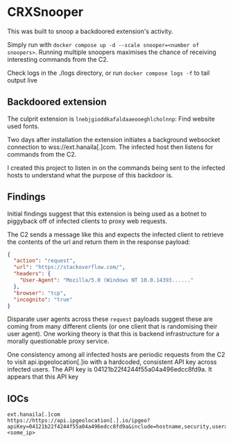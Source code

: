 # CRXSnooper
This was built to snoop a backdoored extension's activity.

Simply run with `docker compose up -d --scale snooper=<number of snoopers>`. Running multiple snoopers maximises the chance of receiving interesting commands from the C2.

Check logs in the ./logs directory, or run `docker compose logs -f` to tail output live

## Backdoored extension
The culprit extension is `lnebjgioddkafaldaaeooeghlcholnnp`: Find website used fonts.

Two days after installation the extension initiates a background websocket connection to wss://ext.hanaila[.]com. The infected host then listens for commands from the C2.

I created this project to listen in on the commands being sent to the infected hosts to understand what the purpose of this backdoor is.

## Findings
Initial findings suggest that this extension is being used as a botnet to piggyback off of infected clients to proxy web requests.

The C2 sends a message like this and expects the infected client to retrieve the contents of the url and return them in the response payload:

```JSON
{
  "action": "request",
  "url": "https://stackoverflow.com/",
  "headers": {
    "User-Agent": "Mozilla/5.0 (Windows NT 10.0.14393......"
  },
  "browser": "tcp",
  "incognito": "true"
}
```
Disparate user agents across these `request` payloads suggest these are coming from many different clients (or one client that is randomising their user agent). One working theory is that this is backend infrastructure for a morally questionable proxy service.

One consistency among all infected hosts are periodic requests from the C2 to visit api.ipgeolocation[.]io with a hardcoded, consistent API key across infected users. The API key is 04121b22f4244f55a04a496edcc8fd9a. It appears that this API key

## IOCs

```
ext.hanaila[.]com
https://https://api.ipgeolocation[.].io/ipgeo?apiKey=04121b22f4244f55a04a496edcc8fd9a&include=hostname,security,useragent&ip=<some_ip>
```